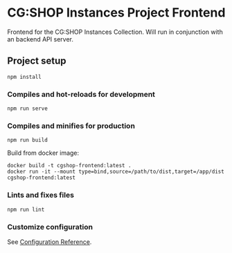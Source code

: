 # CG:SHOP Instances Project Frontend

Frontend for the CG:SHOP Instances Collection. 
Will run in conjunction with an backend API server.

## Project setup
```
npm install
```

### Compiles and hot-reloads for development
```
npm run serve
```

### Compiles and minifies for production
```
npm run build
```

Build from docker image:
```
docker build -t cgshop-frontend:latest .
docker run -it --mount type=bind,source=/path/to/dist,target=/app/dist cgshop-frontend:latest
```

### Lints and fixes files
```
npm run lint
```

### Customize configuration
See [Configuration Reference](https://cli.vuejs.org/config/).
